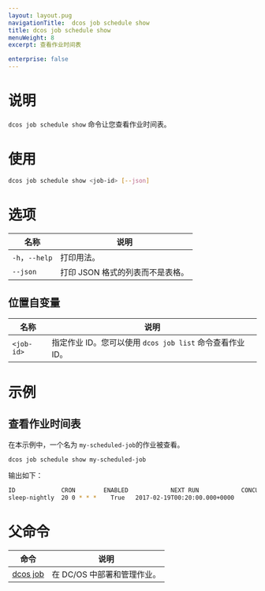 ```yaml
---
layout: layout.pug
navigationTitle:  dcos job schedule show
title: dcos job schedule show
menuWeight: 8
excerpt: 查看作业时间表

enterprise: false
---
```


# 说明

`dcos job schedule show` 命令让您查看作业时间表。

# 使用

```bash
dcos job schedule show <job-id> [--json]
```

# 选项

| 名称 | 说明 |
|---------|-------------|
|`-h`，`--help` | 打印用法。 |
| `--json` | 打印 JSON 格式的列表而不是表格。|


## 位置自变量

| 名称 | 说明 |
|---------|-------------|
| `<job-id>` | 指定作业 ID。您可以使用 `dcos job list` 命令查看作业 ID。|



# 示例

## 查看作业时间表

在本示例中，一个名为 `my-scheduled-job`的作业被查看。

```bash
dcos job schedule show my-scheduled-job
```

输出如下：

```bash
ID             CRON        ENABLED            NEXT RUN            CONCURRENCY POLICY
sleep-nightly  20 0 * * *    True   2017-02-19T00:20:00.000+0000        ALLOW
```
# 父命令

| 命令 | 说明 |
|---------|-------------|
|  [dcos job](/mesosphere/dcos/cn/1.12/cli/command-reference/dcos-job/)  | 在 DC/OS 中部署和管理作业。|
